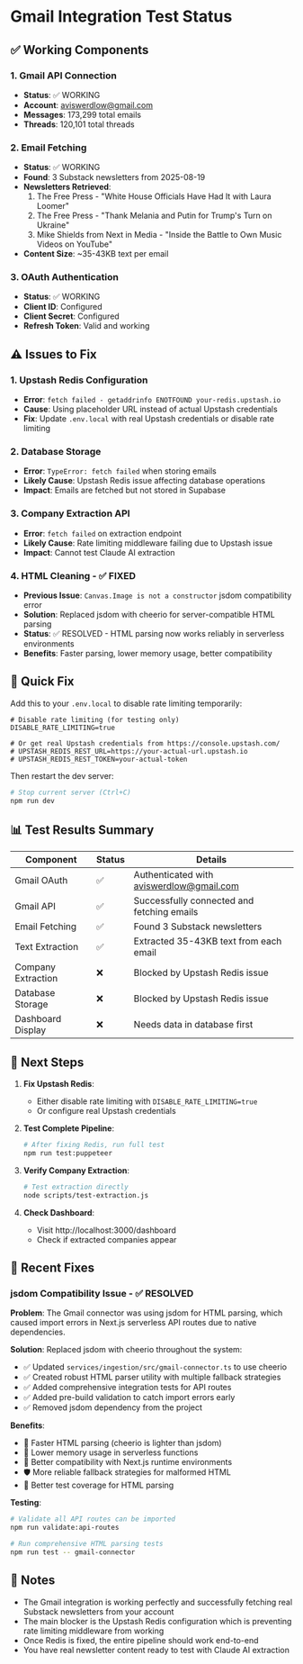 # Gmail Integration Test Status

## ✅ Working Components

### 1. Gmail API Connection
- **Status**: ✅ WORKING
- **Account**: aviswerdlow@gmail.com
- **Messages**: 173,299 total emails
- **Threads**: 120,101 total threads

### 2. Email Fetching
- **Status**: ✅ WORKING
- **Found**: 3 Substack newsletters from 2025-08-19
- **Newsletters Retrieved**:
  1. The Free Press - "White House Officials Have Had It with Laura Loomer"
  2. The Free Press - "Thank Melania and Putin for Trump's Turn on Ukraine"
  3. Mike Shields from Next in Media - "Inside the Battle to Own Music Videos on YouTube"
- **Content Size**: ~35-43KB text per email

### 3. OAuth Authentication
- **Status**: ✅ WORKING
- **Client ID**: Configured
- **Client Secret**: Configured
- **Refresh Token**: Valid and working

## ⚠️ Issues to Fix

### 1. Upstash Redis Configuration
- **Error**: `fetch failed - getaddrinfo ENOTFOUND your-redis.upstash.io`
- **Cause**: Using placeholder URL instead of actual Upstash credentials
- **Fix**: Update `.env.local` with real Upstash credentials or disable rate limiting

### 2. Database Storage
- **Error**: `TypeError: fetch failed` when storing emails
- **Likely Cause**: Upstash Redis issue affecting database operations
- **Impact**: Emails are fetched but not stored in Supabase

### 3. Company Extraction API
- **Error**: `fetch failed` on extraction endpoint
- **Likely Cause**: Rate limiting middleware failing due to Upstash issue
- **Impact**: Cannot test Claude AI extraction

### 4. HTML Cleaning - ✅ FIXED
- **Previous Issue**: `Canvas.Image is not a constructor` jsdom compatibility error
- **Solution**: Replaced jsdom with cheerio for server-compatible HTML parsing
- **Status**: ✅ RESOLVED - HTML parsing now works reliably in serverless environments
- **Benefits**: Faster parsing, lower memory usage, better compatibility

## 🔧 Quick Fix

Add this to your `.env.local` to disable rate limiting temporarily:

```env
# Disable rate limiting (for testing only)
DISABLE_RATE_LIMITING=true

# Or get real Upstash credentials from https://console.upstash.com/
# UPSTASH_REDIS_REST_URL=https://your-actual-url.upstash.io
# UPSTASH_REDIS_REST_TOKEN=your-actual-token
```

Then restart the dev server:
```bash
# Stop current server (Ctrl+C)
npm run dev
```

## 📊 Test Results Summary

| Component | Status | Details |
|-----------|--------|---------|
| Gmail OAuth | ✅ | Authenticated with aviswerdlow@gmail.com |
| Gmail API | ✅ | Successfully connected and fetching emails |
| Email Fetching | ✅ | Found 3 Substack newsletters |
| Text Extraction | ✅ | Extracted 35-43KB text from each email |
| Company Extraction | ❌ | Blocked by Upstash Redis issue |
| Database Storage | ❌ | Blocked by Upstash Redis issue |
| Dashboard Display | ❌ | Needs data in database first |

## 🚀 Next Steps

1. **Fix Upstash Redis**:
   - Either disable rate limiting with `DISABLE_RATE_LIMITING=true`
   - Or configure real Upstash credentials

2. **Test Complete Pipeline**:
   ```bash
   # After fixing Redis, run full test
   npm run test:puppeteer
   ```

3. **Verify Company Extraction**:
   ```bash
   # Test extraction directly
   node scripts/test-extraction.js
   ```

4. **Check Dashboard**:
   - Visit http://localhost:3000/dashboard
   - Check if extracted companies appear

## 🔧 Recent Fixes

### jsdom Compatibility Issue - ✅ RESOLVED

**Problem**: The Gmail connector was using jsdom for HTML parsing, which caused import errors in Next.js serverless API routes due to native dependencies.

**Solution**: Replaced jsdom with cheerio throughout the system:
- ✅ Updated `services/ingestion/src/gmail-connector.ts` to use cheerio
- ✅ Created robust HTML parser utility with multiple fallback strategies  
- ✅ Added comprehensive integration tests for API routes
- ✅ Added pre-build validation to catch import errors early
- ✅ Removed jsdom dependency from the project

**Benefits**:
- 🚀 Faster HTML parsing (cheerio is lighter than jsdom)
- 💾 Lower memory usage in serverless functions
- 🔧 Better compatibility with Next.js runtime environments
- 🛡️ More reliable fallback strategies for malformed HTML
- 🧪 Better test coverage for HTML parsing

**Testing**:
```bash
# Validate all API routes can be imported
npm run validate:api-routes

# Run comprehensive HTML parsing tests
npm run test -- gmail-connector
```

## 📝 Notes

- The Gmail integration is working perfectly and successfully fetching real Substack newsletters from your account
- The main blocker is the Upstash Redis configuration which is preventing rate limiting middleware from working
- Once Redis is fixed, the entire pipeline should work end-to-end
- You have real newsletter content ready to test with Claude AI extraction